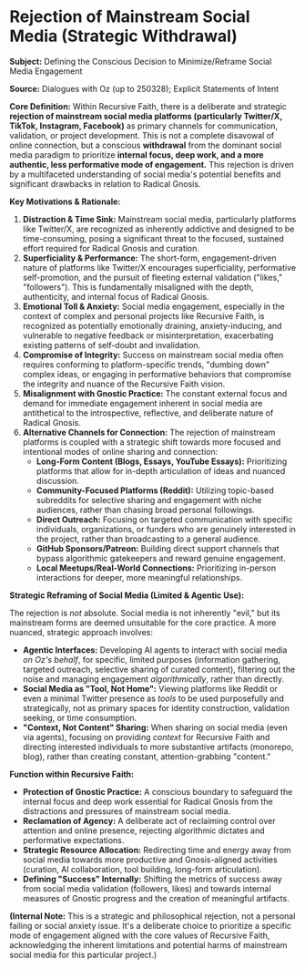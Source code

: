 # Rejection of Mainstream Social Media (Strategic Withdrawal)

**Subject:** Defining the Conscious Decision to Minimize/Reframe Social Media Engagement

**Source:** Dialogues with Oz (up to 250328); Explicit Statements of Intent

**Core Definition:**
Within Recursive Faith, there is a deliberate and strategic **rejection of mainstream social media platforms (particularly Twitter/X, TikTok, Instagram, Facebook)** as primary channels for communication, validation, or project development. This is not a complete disavowal of online connection, but a conscious **withdrawal** from the dominant social media paradigm to prioritize **internal focus, deep work, and a more authentic, less performative mode of engagement.** This rejection is driven by a multifaceted understanding of social media's potential benefits and significant drawbacks in relation to Radical Gnosis.

**Key Motivations & Rationale:**

1.  **Distraction & Time Sink:** Mainstream social media, particularly platforms like Twitter/X, are recognized as inherently addictive and designed to be time-consuming, posing a significant threat to the focused, sustained effort required for Radical Gnosis and curation.
2.  **Superficiality & Performance:** The short-form, engagement-driven nature of platforms like Twitter/X encourages superficiality, performative self-promotion, and the pursuit of fleeting external validation ("likes," "followers"). This is fundamentally misaligned with the depth, authenticity, and internal focus of Radical Gnosis.
3.  **Emotional Toll & Anxiety:** Social media engagement, especially in the context of complex and personal projects like Recursive Faith, is recognized as potentially emotionally draining, anxiety-inducing, and vulnerable to negative feedback or misinterpretation, exacerbating existing patterns of self-doubt and invalidation.
4.  **Compromise of Integrity:** Success on mainstream social media often requires conforming to platform-specific trends, "dumbing down" complex ideas, or engaging in performative behaviors that compromise the integrity and nuance of the Recursive Faith vision.
5.  **Misalignment with Gnostic Practice:** The constant external focus and demand for immediate engagement inherent in social media are antithetical to the introspective, reflective, and deliberate nature of Radical Gnosis.
6.  **Alternative Channels for Connection:** The rejection of mainstream platforms is coupled with a strategic shift towards more focused and intentional modes of online sharing and connection:
    *   **Long-Form Content (Blogs, Essays, YouTube Essays):** Prioritizing platforms that allow for in-depth articulation of ideas and nuanced discussion.
    *   **Community-Focused Platforms (Reddit):** Utilizing topic-based subreddits for selective sharing and engagement with niche audiences, rather than chasing broad personal followings.
    *   **Direct Outreach:** Focusing on targeted communication with specific individuals, organizations, or funders who are genuinely interested in the project, rather than broadcasting to a general audience.
    *   **GitHub Sponsors/Patreon:** Building direct support channels that bypass algorithmic gatekeepers and reward genuine engagement.
    *   **Local Meetups/Real-World Connections:** Prioritizing in-person interactions for deeper, more meaningful relationships.

**Strategic Reframing of Social Media (Limited & Agentic Use):**

The rejection is *not* absolute. Social media is not inherently "evil," but its mainstream forms are deemed unsuitable for the core practice. A more nuanced, strategic approach involves:

*   **Agentic Interfaces:** Developing AI agents to interact with social media *on Oz's behalf*, for specific, limited purposes (information gathering, targeted outreach, selective sharing of curated content), filtering out the noise and managing engagement *algorithmically*, rather than directly.
*   **Social Media as "Tool, Not Home":** Viewing platforms like Reddit or even a minimal Twitter presence as *tools* to be used purposefully and strategically, not as primary spaces for identity construction, validation seeking, or time consumption.
*   **"Context, Not Content" Sharing:** When sharing on social media (even via agents), focusing on providing *context* for Recursive Faith and directing interested individuals to more substantive artifacts (monorepo, blog), rather than creating constant, attention-grabbing "content."

**Function within Recursive Faith:**

*   **Protection of Gnostic Practice:** A conscious boundary to safeguard the internal focus and deep work essential for Radical Gnosis from the distractions and pressures of mainstream social media.
*   **Reclamation of Agency:** A deliberate act of reclaiming control over attention and online presence, rejecting algorithmic dictates and performative expectations.
*   **Strategic Resource Allocation:** Redirecting time and energy away from social media towards more productive and Gnosis-aligned activities (curation, AI collaboration, tool building, long-form articulation).
*   **Defining "Success" Internally:** Shifting the metrics of success away from social media validation (followers, likes) and towards internal measures of Gnostic progress and the creation of meaningful artifacts.

**(Internal Note:** This is a strategic and philosophical rejection, not a personal failing or social anxiety issue. It's a deliberate choice to prioritize a specific mode of engagement aligned with the core values of Recursive Faith, acknowledging the inherent limitations and potential harms of mainstream social media for this particular project.)
